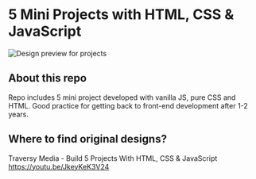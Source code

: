 # 5 Mini Projects with HTML, CSS & JavaScript

![Design preview for projects](./5-mini-project.jpg5-mini-project.jpg)

## About this repo

Repo includes 5 mini project developed with vanilla JS, pure CSS and HTML. Good practice for getting back to front-end development after 1-2 years.

## Where to find original designs?

Traversy Media - Build 5 Projects With HTML, CSS & JavaScript
https://youtu.be/JkeyKeK3V24
